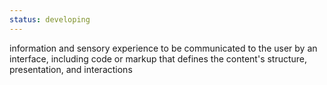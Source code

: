 ```yaml
---
status: developing
---
```


information and sensory experience to be communicated to the user by an interface, including code or markup that defines the content's structure, presentation, and interactions